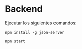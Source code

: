 # Backend

Ejecutar los siguientes comandos:

```
npm install -g json-server
```

```
npm start
```
